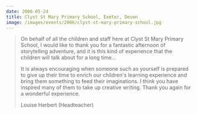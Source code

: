 ```yaml
---
date: 2006-05-24
title: Clyst St Mary Primary School, Exeter, Devon
image: /images/events/2006/clyst-st-mary-primary-school.jpg
---
```


> On behalf of all the children and staff here at Clyst St Mary Primary School, I would like to thank you for a fantastic afternoon of storytelling adventure, and it is this kind of experience that the children will talk about for a long time...
> 
> It is always encouraging when someone such as yourself is prepared to give up their time to enrich our children's learning experience and bring them something to feed their imaginations. I think you have inspired many of them to take up creative writing. Thank you again for a wonderful experience.
> 
> <footer>Louise Herbert (Headteacher)</footer>

